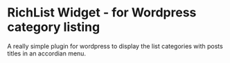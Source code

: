 RichList Widget - for Wordpress category listing
===========

A really simple plugin for wordpress to display the list categories with posts titles in an accordian menu.

